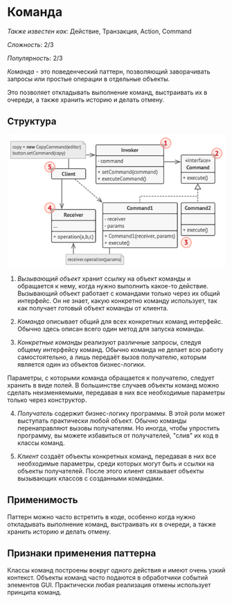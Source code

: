 # Команда

*Также известен как*: Действие, Транзакция, Action, Command

*Сложность*: 2/3

*Популярность*: 2/3

*Команда* - это поведенческий паттерн, позволяющий заворачивать запросы
или простые операции в отдельные объекты.

Это позволяет откладывать выполнение команд, выстраивать их в очереди, а
также хранить историю и делать отмену.

## Структура

![Структура](./images/command.png)

1. *Вызывающий объект* хранит ссылку на объект команды и обращается к нему,
когда нужно выполнить какое-то действие. Вызывающий объект работает с
командами только через их общий интерфейс. Он не знает, какую конкретно
команду использует, так как получает готовый объект команды от клиента.

2. *Команда* описывает общий для всех конкретных команд интерфейс. Обычно
здесь описан всего один метод для запуска команды.

3. *Конкретные команды* реализуют различные запросы, следуя общему
интерфейсу команд. Обычно команда не делает всю работу самостоятельно, а
лишь передаёт вызов получателю, которым является один из объектов
бизнес-логики.

  Параметры, с которыми команда обращается к получателю, следует хранить в
  виде полей. В большинстве случаев объекты команд можно сделать
  неизменяемыми, передавая в них все необходимые параметры только через
  конструктор.

4. *Получатель* содержит бизнес-логику программы. В этой роли может
выступать практически любой объект. Обычно команды перенаправляют вызовы
получателям. Но иногда, чтобы упростить программу, вы можете избавиться
от получателей, "слив" их код в классы команд.

5. *Клиент* создаёт объекты конкретных команд, передавая в них все
необходимые параметры, среди которых могут быть и ссылки на объекты
получателей. После этого клиент связывает объекты вызывающих классов с
созданными командами.

## Применимость

Паттерн можно часто встретить в коде, особенно когда нужно откладывать
выполнение команд, выстраивать их в очереди, а также хранить историю и
делать отмену.

## Признаки применения паттерна

Классы команд построены вокруг одного действия и имеют очень узкий
контекст. Объекты команд часто подаются в обработчики событий элементов
GUI. Практически любая реализация отмены использует принципа команд.
